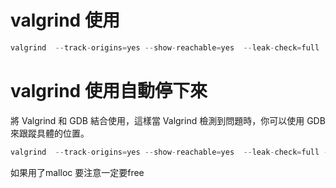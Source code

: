 # valgrind 使用
```c
valgrind  --track-origins=yes --show-reachable=yes  --leak-check=full ./<programname>
```
# valgrind 使用自動停下來
將 Valgrind 和 GDB 結合使用，這樣當 Valgrind 檢測到問題時，你可以使用 GDB 來跟蹤具體的位置。
```c
valgrind  --track-origins=yes --show-reachable=yes  --leak-check=full --vgdb=yes --vgdb-error=0 ./<programname>
```

如果用了malloc 要注意一定要free 